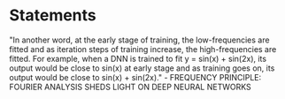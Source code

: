 # Statements

"In another word, at the early stage of training, the low-frequencies are fitted and as iteration steps
of training increase, the high-frequencies are fitted. For example, when a DNN is trained to fit
y = sin(x) + sin(2x), its output would be close to sin(x) at early stage and as training goes on,
its output would be close to sin(x) + sin(2x)." - FREQUENCY PRINCIPLE: FOURIER ANALYSIS SHEDS
LIGHT ON DEEP NEURAL NETWORKS
